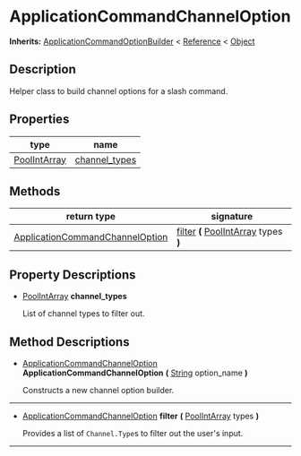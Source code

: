   
# ApplicationCommandChannelOption
  
**Inherits:** [ApplicationCommandOptionBuilder](./class_applicationcommandoptionbuilder.md) < [Reference](https://docs.godotengine.org/en/3.5/classes/class_reference.html) < [Object](https://docs.godotengine.org/en/3.5/classes/class_object.html)  
  
  
## Description
  
Helper class to build channel options for a slash command.  
  
## Properties
  
| type                                                                                | name                                      |
|-------------------------------------------------------------------------------------|-------------------------------------------|
| [PoolIntArray](https://docs.godotengine.org/en/3.5/classes/class_poolintarray.html) | [channel\_types](#property-channel-types) |  
  
## Methods
  
| return type                                                                   | signature                                                                                                                      |
|-------------------------------------------------------------------------------|--------------------------------------------------------------------------------------------------------------------------------|
| [ApplicationCommandChannelOption](./class_applicationcommandchanneloption.md) | [filter](#method-filter) **(** [PoolIntArray](https://docs.godotengine.org/en/3.5/classes/class_poolintarray.html) types **)** |  
  
## Property Descriptions
  
- <a name="property-channel-types"></a>[PoolIntArray](https://docs.godotengine.org/en/3.5/classes/class_poolintarray.html) **channel_types**  
  
	List of channel types to filter out.
  
  
## Method Descriptions
  
- <a name="method-ApplicationCommandChannelOption"></a>[ApplicationCommandChannelOption](./class_applicationcommandchanneloption.md) **ApplicationCommandChannelOption** **(** [String](https://docs.godotengine.org/en/3.5/classes/class_string.html) option\_name **)**  
  
	Constructs a new channel option builder.  
________________

- <a name="method-filter"></a>[ApplicationCommandChannelOption](./class_applicationcommandchanneloption.md) **filter** **(** [PoolIntArray](https://docs.godotengine.org/en/3.5/classes/class_poolintarray.html) types **)**  
  
	Provides a list of `Channel.Type`s to filter out the user's input.  
________________

  
